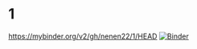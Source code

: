 # 1
https://mybinder.org/v2/gh/nenen22/1/HEAD
[![Binder](https://mybinder.org/badge_logo.svg)](https://mybinder.org/v2/gh/nenen22/1/HEAD)
